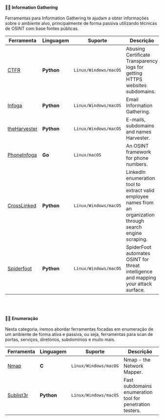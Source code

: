 #### :male_detective: Information Gathering

Ferramentas para Information Gathering te ajudam a obter informações sobre o ambiente alvo, principalmente de forma passiva utilizando técnicas de OSINT com base fontes públicas.

| Ferramenta        | Linguagem           | Suporte  | Descrição    |
| ----------- |-------------------------|----------|----------------|
| [CTFR](https://github.com/UnaPibaGeek/ctfr)      | **Python** | `Linux/Windows/macOS` | Abusing Certificate Transparency logs for getting HTTPS websites subdomains. |
| [Infoga](https://github.com/m4ll0k/Infoga)      | **Python** | `Linux/Windows/macOS` | Email Information Gathering. |
| [theHarvester](https://github.com/laramies/theHarvester)      | **Python** | `Linux/Windows/macOS` | E-mails, subdomains and names Harvester. |
| [PhoneInfoga](https://github.com/sundowndev/PhoneInfoga)      | **Go** | `Linux/macOS` | An OSINT framework for phone numbers. |
| [CrossLinked](https://github.com/m8sec/CrossLinked)      | **Python** | `Linux/Windows/macOS` | LinkedIn enumeration tool to extract valid employee names from an organization through search engine scraping. |
| [Spiderfoot](https://github.com/smicallef/spiderfoot)      | **Python** | `Linux/Windows/macOS` | SpiderFoot automates OSINT for threat intelligence and mapping your attack surface. |

<br><br>

#### :male_detective: Enumeração

Nesta categoria, iremos abordar ferramentas focadas em enumeração de um ambiente de forma ativa e passiva, ou seja, ferramentas para scan de portas, serviços, diretórios, subdomínios e muito mais.

| Ferramenta        | Linguagem           | Suporte  | Descrição    |
| ----------- |-------------------------|----------|----------------|
| [Nmap](https://github.com/nmap/nmap)      | **C** | `Linux/Windows/macOS` | Nmap - the Network Mapper. |
| [Sublist3r](https://github.com/aboul3la/Sublist3r)      | **Python** | `Linux/Windows/macOS` | Fast subdomains enumeration tool for penetration testers. |
